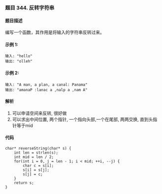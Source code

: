 ### **题目    344. 反转字符串**

#### 题目描述
编写一个函数，其作用是将输入的字符串反转过来。
#### 示例 1:
```
输入: "hello"
输出: "olleh"
```
#### 示例 2:
```
输入: "A man, a plan, a canal: Panama"
输出: "amanaP :lanac a ,nalp a ,nam A"
```


#### 解析
1. 可以申请空间来反转, 很好做
2. 可以求出中间位置, 两个指针, 一个指向头部,一个在尾部, 两两交换, 直到头指针等于mid
#### 代码
```
char* reverseString(char* s) {
    int len = strlen(s);
    int mid = len / 2;
    for(int i = 0, j = len - 1; i < mid; ++i, --j) {
        char c = s[i];
        s[i] = s[j];
        s[j] = c;
    }
    return s;
}
```




























